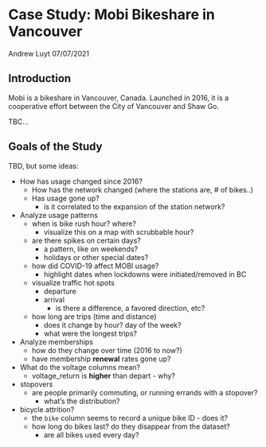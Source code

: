 Case Study: Mobi Bikeshare in Vancouver
================
Andrew Luyt
07/07/2021

## Introduction

Mobi is a bikeshare in Vancouver, Canada. Launched in 2016, it is a
cooperative effort between the City of Vancouver and Shaw Go.

TBC…

## Goals of the Study

TBD, but some ideas:

-   How has usage changed since 2016?
    -   How has the network changed (where the stations are, \# of
        bikes..)
    -   Has usage gone up?
        -   is it correlated to the expansion of the station network?
-   Analyze usage patterns
    -   when is bike rush hour? where?
        -   visualize this on a map with scrubbable hour?
    -   are there spikes on certain days?
        -   a pattern, like on weekends?
        -   holidays or other special dates?
    -   how did COVID-19 affect MOBI usage?
        -   highlight dates when lockdowns were initiated/removed in BC
    -   visualize traffic hot spots
        -   departure
        -   arrival
            -   is there a difference, a favored direction, etc?
    -   how long are trips (time and distance)
        -   does it change by hour? day of the week?
        -   what were the longest trips?
-   Analyze memberships
    -   how do they change over time (2016 to now?)
    -   have membership **renewal** rates gone up?
-   What do the voltage columns mean?
    -   voltage\_return is **higher** than depart - why?
-   stopovers
    -   are people primarily commuting, or running errands with a
        stopover?
        -   what’s the distribution?
-   bicycle attrition?
    -   the `bike` column seems to record a unique bike ID - does it?
    -   how long do bikes last? do they disappear from the dataset?
        -   are all bikes used every day?
